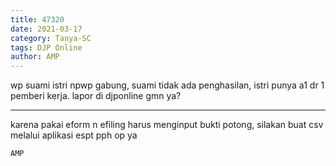 ```yaml
---
title: 47320
date: 2021-03-17
category: Tanya-SC
tags: DJP Online
author: AMP
---
```


wp suami istri npwp gabung, suami tidak ada penghasilan, istri punya a1 dr 1 pemberi kerja. lapor di djponline gmn ya?

---

karena pakai eform n efiling harus menginput bukti potong, silakan buat csv melalui aplikasi espt pph op ya

`AMP`

